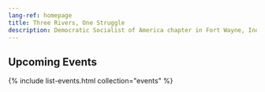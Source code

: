 ```yaml
---
lang-ref: homepage
title: Three Rivers, One Struggle
description: Democratic Socialist of America chapter in Fort Wayne, Indiana and surrounding areas.
---
```


## Upcoming Events

{% include list-events.html collection="events" %}
